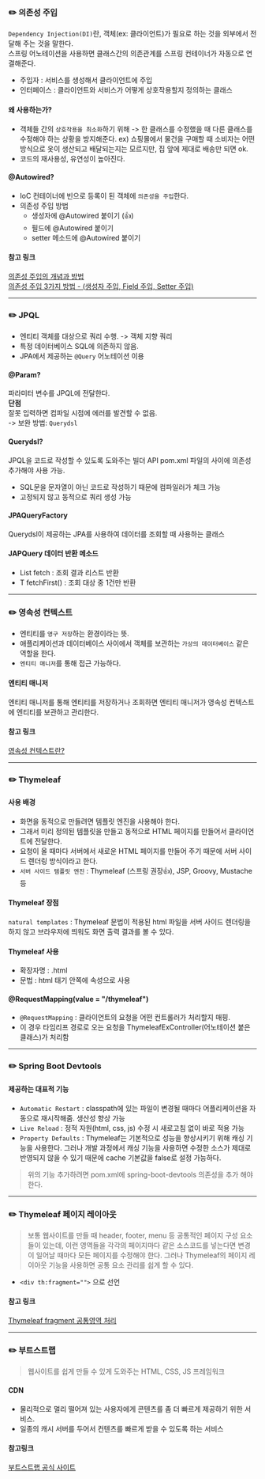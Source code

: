 ### ✏️ 의존성 주입
`Dependency Injection(DI)`란, 객체(ex: 클라이언트)가 필요로 하는 것을 외부에서 전달해 주는 것을 말한다.  
스프링 어노테이션을 사용하면 클래스간의 의존관계를 스프링 컨테이너가 자동으로 연결해준다.
- 주입자 : 서비스를 생성해서 클라이언트에 주입
- 인터페이스 : 클라이언트와 서비스가 어떻게 상호작용할지 정의하는 클래스
#### 왜 사용하는가?
- 객체들 간의 `상호작용을 최소화`하기 위해 -> 한 클래스를 수정했을 때 다른 클래스를 수정해야 하는 상황을 방지해준다.
ex) 쇼핑몰에서 물건을 구매할 때 소비자는 어떤 방식으로 옷이 생산되고 배달되는지는 모르지만, 집 앞에 제대로 배송만 되면 ok.
- 코드의 재사용성, 유연성이 높아진다.
#### @Autowired?
- IoC 컨테이너에 빈으로 등록이 된 객체에 `의존성을 주입`한다.
- 의존성 주입 방법
  - 생성자에 @Autowired 붙이기 (👍)
  - 필드에 @Autowired 붙이기
  - setter 메소드에 @Autowired 붙이기
#### 참고 링크
[의존성 주입의 개념과 방법](https://velog.io/@sana/DI-%EC%9D%98%EC%A1%B4%EC%84%B1-%EC%A3%BC%EC%9E%85Dependency-Injection-%EC%9D%98-%EA%B0%9C%EB%85%90%EA%B3%BC-%EB%B0%A9%EB%B2%95)  
[의존성 주입 3가지 방법 - (생성자 주입, Field 주입, Setter 주입)](https://dev-coco.tistory.com/70)
___
### ✏️ JPQL
- 엔티티 객체를 대상으로 쿼리 수행. -> 객체 지향 쿼리
- 특정 데이터베이스 SQL에 의존하지 않음.
- JPA에서 제공하는 `@Query` 어노테이션 이용
#### @Param?
파라미터 변수를 JPQL에 전달한다.  
**단점**  
잘못 입력하면 컴파일 시점에 에러를 발견할 수 없음.  
-> 보완 방법: `Querydsl`
#### Querydsl?
JPQL을 코드로 작성할 수 있도록 도와주는 빌더 API
pom.xml 파일의 <dependencies> 사이에 의존성 추가해야 사용 가능.
- SQL문을 문자열이 아닌 코드로 작성하기 때문에 컴파일러가 체크 가능
- 고정되지 않고 동적으로 쿼리 생성 가능
#### JPAQueryFactory
Querydsl이 제공하는 JPA를 사용하여 데이터를 조회할 때 사용하는 클래스
#### JAPQuery 데이터 반환 메소드
- List<T> fetch : 조회 결과 리스트 반환
- T fetchFirst() : 조회 대상 중 1건만 반환
___
### ✏️ 영속성 컨텍스트
- 엔티티를 `영구 저장`하는 환경이라는 뜻.  
- 애플리케이션과 데이터베이스 사이에서 객체를 보관하는 `가상의 데이터베이스` 같은 역할을 한다. 
- `엔티티 매니저`를 통해 접근 가능하다.
#### 엔티티 매니저
엔티티 매니저를 통해 엔티티를 저장하거나 조회하면 엔티티 매니저가 영속성 컨텍스트에 엔티티를 보관하고 관리한다.

#### 참고 링크
[영속성 컨텍스트란?](https://velog.io/@neptunes032/JPA-%EC%98%81%EC%86%8D%EC%84%B1-%EC%BB%A8%ED%85%8D%EC%8A%A4%ED%8A%B8%EB%9E%80)

___
### ✏️ Thymeleaf
#### 사용 배경  
- 화면을 동적으로 만들려면 템플릿 엔진을 사용해야 한다.
- 그래서 미리 정의된 템플릿을 만들고 동적으로 HTML 페이지를 만들어서 클라이언트에 전달한다.
- 요청이 올 때마다 서버에서 새로운 HTML 페이지를 만들어 주기 때문에 서버 사이드 렌더링 방식이라고 한다.
- `서버 사이드 템플릿 엔진` : Thymeleaf (스프링 권장👍), JSP, Groovy, Mustache 등

#### Thymeleaf 장점
`natural templates` : Thymeleaf 문법이 적용된 html 파일을 서버 사이드 렌더링을 하지 않고 브라우저에 띄워도 화면 출력 결과를 볼 수 있다.

#### Thymeleaf 사용
- 확장자명 : .html
- 문법 : html 태기 안쪽에 속성으로 사용

#### @RequestMapping(value = "/thymeleaf")
- `@RequestMapping` : 클라이언트의 요청을 어떤 컨트롤러가 처리할지 매핑. 
- 이 경우 타임리프 경로로 오는 요청을 ThymeleafExController(어노테이션 붙은 클래스)가 처리함
  

___
### ✏️ Spring Boot Devtools
#### 제공하는 대표적 기능
- `Automatic Restart` : classpath에 있는 파일이 변경될 때마다 어플리케이션을 자동으로 재시작해줌. 생산성 향상 가능
- `Live Reload` : 정적 자원(html, css, js) 수정 시 새로고침 없이 바로 적용 가능
- `Property Defaults` : Thymeleaf는 기본적으로 성능을 향상시키기 위해 캐싱 기능을 사용한다. 그러나 개발 과정에서 캐싱 기능을 사용하면 수정한 소스가 제대로 반영되지 않을 수 있기 때문에 cache 기본값을 false로 설정 가능하다.
> 위의 기능 추가하려면 pom.xml에 spring-boot-devtools 의존성을 추가 해야 한다.

___
### ✏️ Thymeleaf 페이지 레이아웃 
> 보통 웹사이트를 만들 때 header, footer, menu 등 공통적인 페이지 구성 요소들이 있는데, 이런 영역들을 각각의 페이지마다 같은 소스코드를 넣는다면 변경이 일어날 때마다 모든 페이지를 수정해야 한다. 그러나 Thymeleaf의 페이지 레이아웃 기능을 사용하면
> 공통 요소 관리를 쉽게 할 수 있다.
- ```<div th:fragment="">``` 으로 선언
#### 참고 링크
[Thymeleaf fragment 공통영역 처리](https://velog.io/@dhk22/Thymeleaf-Fragment-%EA%B3%B5%ED%86%B5%EC%98%81%EC%97%AD%EC%B2%98%EB%A6%AC)

---
### ✏️ 부트스트랩
> 웹사이트를 쉽게 만들 수 있게 도와주는 HTML, CSS, JS 프레임워크
#### CDN
- 물리적으로 멀리 떨어져 있는 사용자에게 콘텐츠를 좀 더 빠르게 제공하기 위한 서비스.
- 일종의 캐시 서버를 두어서 컨텐츠를 빠르게 받을 수 있도록 하는 서비스

#### 참고링크
[부트스트랩 공식 사이트](https://getbootstrap.com/)